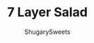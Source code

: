 ---
layout: ../../layouts/MarkdownPostLayout.astro
title: 7 Layer Salad
author: ShugarySweets
pubDate: 2019-07-09
description: "A classic, easy 7 layer Salad recipe served in a trifle bowl. So many options for the seven layers, you choose what you love. Perfect for potlucks!"
image_url: https://www.shugarysweets.com/wp-content/uploads/2019/07/seven-layer-salad-1.jpg
tags: ["Salad and Sides","American"]
calories: 390
protein: 12
carbohydrates: 13
fats: 33
fiber: 2
ingredients: ["8 Large Eggs, hard boiled, quartered","1 package (12 oz) bacon, cooked and crumbled","8 cups Iceberg lettuce","1 medium red onion, sliced thin","1 pint cherry tomatoes (or grape tomatoes), halved","12 oz frozen peas, thawed","1 can (4 oz) sliced black olives, drained","1 red pepper, seeded and sliced thin (or diced)","8 oz shredded cheddar cheese","2 green onions, chopped","1 1/2 cups Mayonnaise","1/2 cup Sour Cream","1/4 cup Buttermilk","3 Tbsp sugar","2 tsp apple cider vinegar","1 tsp salt","1/2 tsp black pepper","1 tsp onion powder"]
serves: 12
time: "25 minutes"
prepTime: "15 minutes"
instructions: ["Make your hard boiled eggs. You'll need about 6-8 large eggs for this recipe. I love using my Instant Pot Hard Boiled Egg recipe for quick and perfect eggs. Once cooked, cut eggs into quarters.","Prepare your bacon. To get perfect crisp bacon I opt to fry it up in a skillet while my eggs are cooking! Crumble the bacon once it is cooked to a crisp!","Cut and dice your remaining vegetables. (see ingredients above).","Mix the dressing. Using a medium size bowl, whisk together the mayonnaise, sour cream, buttermilk, granulated sugar, cider vinegar, salt, pepper, and onion powder.","Assemble the salad. In a large trifle bowl or clear glass salad bowl, layer 1/2 of the chopped lettuce, cherry tomatoes, red onion, hard boiled eggs. Add about 1/3 of the dressing. Top with the remaining lettuce, black olives, peas, and red bell pepper. Add the remaining dressing on top. ","Garnish the top of the salad with shredded cheese, bacon crumbles, and green onions slices (optional). ","Refrigerate. It's very important for a seven layer salad to chill in the refrigerator for 8 hours or overnight. Cover with plastic wrap and refrigerate. SERVE and ENJOY."]
nutrition: ["390 calories","13 grams carbohydrates","160 milligrams cholesterol","33 grams fat","2 grams fiber","12 grams protein","9 grams saturated fat","575 grams sodium","8 grams sugar","0 grams trans fat","21 grams unsaturated fat"]
---